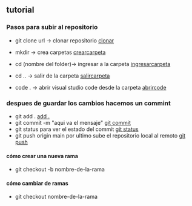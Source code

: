 ## tutorial
### Pasos para subir al repositorio
- git clone url -> clonar repositorio
[clonar](./images/clonarRepo.JPG)
- mkdir -> crea carpetas
[crearcarpeta](./images/crear%20c.JPG)
- cd (nombre del folder)-> ingresar a la carpeta
[ingresarcarpeta](./images/ingresar.JPG)
- cd .. -> salir de la carpeta
[salircarpeta](./images/salircarpeta.JPG)

- code . -> abrir visual studio code desde la carpeta
[abrircode](./images/abrirvisual.JPG)

### despues de guardar los cambios hacemos un commint
- git add .
[add .](./images/add.JPG)
- git commit -m "aqui va el mensaje"
[git commit](./images/add.JPG)
- git status para ver el estado del commit
[git status](./images/gitstatus.JPG)
- git push origin main por ultimo sube el repositorio local al remoto
[git push](./images/gitpushorigin.JPG)



#### cómo crear una nueva rama
- git checkout -b nombre-de-la-rama
#### cómo cambiar de ramas
- git checkout nombre-de-la-rama
